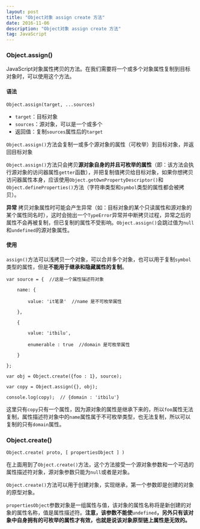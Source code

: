 ```yaml
---
layout: post
title: "Object对象 assign create 方法"
date: 2016-11-06
description: "Object对象 assign create 方法"
tag: JavaScript
---
```


### Object.assign()
JavaScript对象属性拷贝的方法。在我们需要将一个或多个对象属性复制到目标对象时，可以使用这个方法。
#### 语法
```
Object.assign(target, ...sources)
```
-	`target`：目标对象
-	`sources`：源对象，可以是一个或多个
-	返回值：复制`sources`属性后的`target`

`Object.assign()`方法会复制一或多个源对象的属性（可枚举）到目标对象，并返回目标对象

`Object.assign()`方法只会拷贝**源对象自身的并且可枚举的属性**（即：该方法会执行源对象的访问器属性`getter`函数），并把复制值拷贝给目标对象，如果你想拷贝访问器属性本身，应该使用`Object.getOwnPropertyDescriptor()`和`Object.defineProperties()`方法（字符串类型和`symbol`类型的属性都会被拷贝）。

**异常**
拷贝对象属性时可能会产生异常（如：目标对象的某个只读属性和源对象的某个属性同名时），这时会抛出一个`TypeError`异常并中断拷贝过程，异常之后的属性不会再被复制，但已复制的属性不受影响。`Object.assign()`会跳过值为`null`和`undefined`的源对象属性。

#### 使用
`assign()`方法可以浅拷贝一个对象，可以合并多个对象，也可以用于复制`symbol`类型的属性，但是**不能用于继承和隐藏属性的复制**。
```
var source = {  //这是一个属性描述符对象

    name: {
    
    	value: 'it笔录'  //name 是不可枚举属性
    
    },
    
    {
    
    	value: 'itbilu',
        
        enumerable : true  //domain 是可枚举属性
    
    }

};

var obj = Object.create({foo : 1}, source);

var copy = Object.assign({}, obj);

console.log(copy);  // {domain : 'itbilu'}
```
这里只有`copy`只有一个属性，因为源对象的属性是继承下来的，所以`foo`属性无法复制，属性描述符对象中的`name`属性属于不可枚举类型，也无法复制，所以可以复制的只有`domain`属性。
### Object.create()
```
Object.create( proto, [ propertiesObject ] )
```
在上面用到了`Object.create()`方法，这个方法接受一个源对象参数和一个可选的属性描述符对象，源对象参数只能为`null`或者是对象。

`Object.create()`方法可以用于创建对象，实现继承，第一个参数即是创建的对象的原型对象。

`propertiesObject`参数对象是一组属性与值，该对象的属性名称将是新创建的对象的属性名称，值是属性描述符。**注意，该参数不能使**`undefined`**，另外只有该对象中自身拥有的可枚举的属性才有效，也就是说该对象原型链上属性是无效的。**